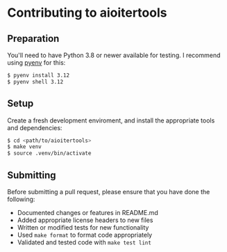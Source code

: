 # Contributing to aioitertools

## Preparation

You'll need to have Python 3.8 or newer available for testing.
I recommend using [pyenv][] for this:

```sh
$ pyenv install 3.12
$ pyenv shell 3.12
```

## Setup

Create a fresh development enviroment, and install the
appropriate tools and dependencies:

```sh
$ cd <path/to/aioitertools>
$ make venv
$ source .venv/bin/activate
```

## Submitting

Before submitting a pull request, please ensure
that you have done the following:

* Documented changes or features in README.md
* Added appropriate license headers to new files
* Written or modified tests for new functionality
* Used `make format` to format code appropriately
* Validated and tested code with `make test lint`

[pyenv]: https://github.com/pyenv/pyenv
